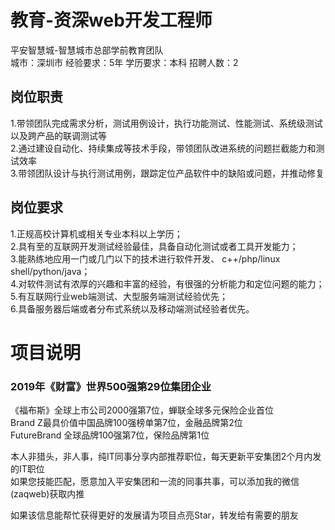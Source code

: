 # 教育-资深web开发工程师
平安智慧城-智慧城市总部学前教育团队  
城市：深圳市 经验要求：5年 学历要求：本科  招聘人数：2

## 岗位职责
1.带领团队完成需求分析，测试用例设计，执行功能测试、性能测试、系统级测试以及跨产品的联调测试等   
2.通过建设自动化、持续集成等技术手段，带领团队改进系统的问题拦截能力和测试效率   
3.带领团队设计与执行测试用例，跟踪定位产品软件中的缺陷或问题，并推动修复

## 岗位要求
1.正规高校计算机或相关专业本科以上学历；   
2.具有至的互联网开发测试经验最佳，具备自动化测试或者工具开发能力；   
3.能熟练地应用一门或几门以下的技术进行软件开发、 c++/php/linux shell/python/java；   
4.对软件测试有浓厚的兴趣和丰富的经验，有很强的分析能力和定位问题的能力；   
5.有互联网行业web端测试、大型服务端测试经验优先；   
6.具备服务器后端或者分布式系统以及移动端测试经验者优先。

# 项目说明

### 2019年《财富》世界500强第29位集团企业
《福布斯》全球上市公司2000强第7位，蝉联全球多元保险企业首位  
Brand Z最具价值中国品牌100强榜单第7位，金融品牌第2位  
FutureBrand 全球品牌100强第7位，保险品牌第1位

本人非猎头，非人事，纯IT同事分享内部推荐职位，每天更新平安集团2个月内发的IT职位  
如果您技能匹配，愿意加入平安集团和一流的同事共事，可以添加我的微信(zaqweb)获取内推 

如果该信息能帮忙获得更好的发展请为项目点亮Star，转发给有需要的朋友




